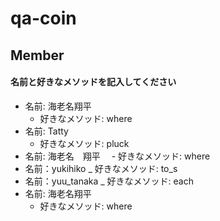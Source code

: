 # qa-coin

## Member
#### 名前と好きなメソッドを記入してください
- 名前: 海老名翔平
  - 好きなメソッド: where
- 名前: Tatty
  - 好きなメソッド: pluck
- 名前: 海老名　翔平
　- 好きなメソッド: where
- 名前：yukihiko
  _ 好きなメソッド: to_s
- 名前：yuu_tanaka
  _ 好きなメソッド: each
- 名前: 海老名翔平
  - 好きなメソッド: where


